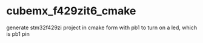 # cubemx_f429zit6_cmake
generate stm32f429zi project in cmake form with pb1 to turn on a led, which is pb1 pin
